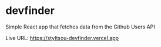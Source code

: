# devfinder
Simple React app that fetches data from the Github Users API

Live URL: https://styltsou-devfinder.vercel.app
